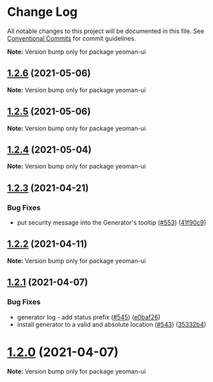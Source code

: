 # Change Log

All notable changes to this project will be documented in this file.
See [Conventional Commits](https://conventionalcommits.org) for commit guidelines.

**Note:** Version bump only for package yeoman-ui

## [1.2.6](https://github.com/SAP/yeoman-ui/compare/v1.2.5...v1.2.6) (2021-05-06)

**Note:** Version bump only for package yeoman-ui

## [1.2.5](https://github.com/SAP/yeoman-ui/compare/v1.2.4...v1.2.5) (2021-05-06)

**Note:** Version bump only for package yeoman-ui

## [1.2.4](https://github.com/SAP/yeoman-ui/compare/v1.2.3...v1.2.4) (2021-05-04)

**Note:** Version bump only for package yeoman-ui

## [1.2.3](https://github.com/SAP/yeoman-ui/compare/v1.2.2...v1.2.3) (2021-04-21)

### Bug Fixes

- put security message into the Generator's tooltip ([#553](https://github.com/SAP/yeoman-ui/issues/553)) ([41f90c9](https://github.com/SAP/yeoman-ui/commit/41f90c9c8cd339d06e2d9550bf4d0b3803e68e11))

## [1.2.2](https://github.com/SAP/yeoman-ui/compare/v1.2.1...v1.2.2) (2021-04-11)

**Note:** Version bump only for package yeoman-ui

## [1.2.1](https://github.com/SAP/yeoman-ui/compare/v1.2.0...v1.2.1) (2021-04-07)

### Bug Fixes

- generator log - add status prefix ([#545](https://github.com/SAP/yeoman-ui/issues/545)) ([e0baf26](https://github.com/SAP/yeoman-ui/commit/e0baf261a04f15f4bd3cae9d7a06547800f68c48))
- install generator to a valid and absolute location ([#543](https://github.com/SAP/yeoman-ui/issues/543)) ([35332b4](https://github.com/SAP/yeoman-ui/commit/35332b472a7eeec3b03f0d5193cef4f5d68165e3))

# [1.2.0](https://github.com/SAP/yeoman-ui/compare/v1.1.60...v1.2.0) (2021-04-07)

**Note:** Version bump only for package yeoman-ui
